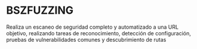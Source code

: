 # BSZFUZZING
Realiza un escaneo de seguridad completo y automatizado a una URL objetivo, realizando tareas de reconocimiento, detección de configuración, pruebas de vulnerabilidades comunes y descubrimiento de rutas
